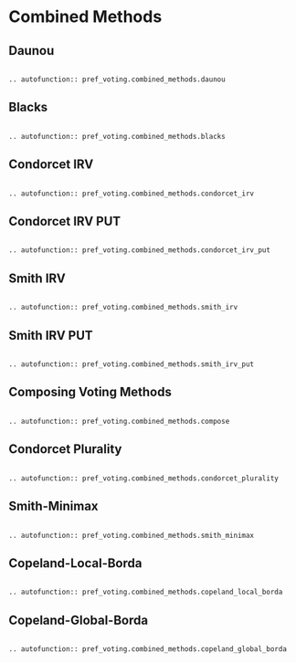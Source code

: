 Combined Methods
=======================================

## Daunou

```{eval-rst}

.. autofunction:: pref_voting.combined_methods.daunou

```

## Blacks

```{eval-rst}

.. autofunction:: pref_voting.combined_methods.blacks

```

## Condorcet IRV

```{eval-rst}

.. autofunction:: pref_voting.combined_methods.condorcet_irv

```

## Condorcet IRV PUT

```{eval-rst}

.. autofunction:: pref_voting.combined_methods.condorcet_irv_put

```

## Smith IRV

```{eval-rst}

.. autofunction:: pref_voting.combined_methods.smith_irv

```

## Smith IRV PUT

```{eval-rst}

.. autofunction:: pref_voting.combined_methods.smith_irv_put

```

## Composing Voting Methods

```{eval-rst}

.. autofunction:: pref_voting.combined_methods.compose

```

## Condorcet Plurality

```{eval-rst}

.. autofunction:: pref_voting.combined_methods.condorcet_plurality

```

## Smith-Minimax

```{eval-rst}

.. autofunction:: pref_voting.combined_methods.smith_minimax

```

## Copeland-Local-Borda

```{eval-rst}

.. autofunction:: pref_voting.combined_methods.copeland_local_borda

```

## Copeland-Global-Borda

```{eval-rst}

.. autofunction:: pref_voting.combined_methods.copeland_global_borda

```




